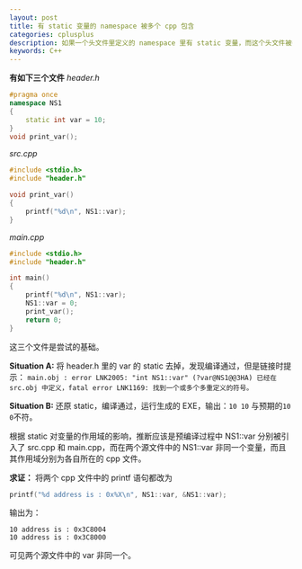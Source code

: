```yaml
---
layout: post
title: 有 static 变量的 namespace 被多个 cpp 包含
categories: cplusplus
description: 如果一个头文件里定义的 namespace 里有 static 变量，而这个头文件被多个 cpp 文件包含，会导致什么问题呢？
keywords: C++
---
```


**有如下三个文件**
*header.h*

```cpp
#pragma once
namespace NS1
{
	static int var = 10;
}
void print_var();
```

*src.cpp*

```cpp
#include <stdio.h>
#include "header.h"

void print_var()
{
	printf("%d\n", NS1::var);
}
```

*main.cpp*

```cpp
#include <stdio.h>
#include "header.h"

int main()
{
	printf("%d\n", NS1::var);
	NS1::var = 0;
	print_var();
	return 0;
}
```

这三个文件是尝试的基础。

**Situation A:**
将 header.h 里的 var 的 static 去掉，发现编译通过，但是链接时提示：
`main.obj : error LNK2005: "int NS1::var" (?var@NS1@@3HA) 已经在 src.obj 中定义，fatal error LNK1169: 找到一个或多个多重定义的符号。`


**Situation B:**
还原 static，编译通过，运行生成的 EXE，输出：`10 10` 与预期的`10 0`不符。

根据 static 对变量的作用域的影响，推断应该是预编译过程中 NS1::var 分别被引入了 src.cpp 和 main.cpp，而在两个源文件中的 NS1::var 非同一个变量，而且其作用域分别为各自所在的 cpp 文件。

**求证：**
将两个 cpp 文件中的 printf 语句都改为

```cpp
printf("%d address is : 0x%X\n", NS1::var, &NS1::var);
```
输出为：

```
10 address is : 0x3C8004
10 address is : 0x3C8000
```
可见两个源文件中的 var 非同一个。
